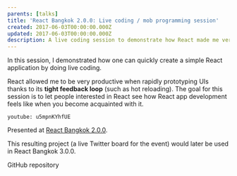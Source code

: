 ```yaml
---
parents: [talks]
title: 'React Bangkok 2.0.0: Live coding / mob programming session'
created: 2017-06-03T00:00:00.000Z
updated: 2017-06-03T00:00:00.000Z
description: A live coding session to demonstrate how React made me very productive.
---
```


In this session, I demonstrated how one can quickly create a simple React application by doing live coding.

React allowed me to be very productive when rapidly prototyping UIs thanks to its **tight feedback loop** (such as hot reloading).
The goal for this session is to let people interested in React see how React app development feels like when you become acquainted with it.

`youtube: u5mpnKYhfUE`

Presented at [React Bangkok 2.0.0](https://reactbkk.com/2.0.0/).

This resulting project (a live Twitter board for the event) would later be used in React Bangkok 3.0.0.

<call-to-action href="https://github.com/reactbkk/tweetboard-frontend">
  GitHub repository
</call-to-action>
